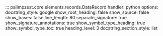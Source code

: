 <!-- ## Goal
Brief preamble with most content autogenerated from docstrings.
 -->

::: palimpzest.core.elements.records.DataRecord
    handler: python
    options:
      docstring_style: google
      <!-- members:
        - __init__
        - __getitem__ -->
      show_root_heading: false
      show_source: false
      show_bases: false
      line_length: 80
      separate_signature: true
      show_signature_annotations: true
      show_symbol_type_heading: true
      show_symbol_type_toc: true
      heading_level: 3
      docstring_section_style: list
